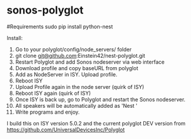 # sonos-polyglot

#Requirements
sudo pip install python-nest

Install:

1. Go to your polyglot/config/node_servers/ folder
2. git clone git@github.com:Einstein42/nest-polyglot.git
3. Restart Polyglot and add Sonos nodeserver via web interface
4. Download profile and copy baseURL from polyglot
5. Add as NodeServer in ISY. Upload profile.
6. Reboot ISY
7. Upload Profile again in the node server (quirk of ISY)
8. Reboot ISY again (quirk of ISY)
9. Once ISY is back up, go to Polyglot and restart the Sonos nodeserver.
10. All speakers will be automatically added as 'Nest <whatever you have it named>'
11. Write programs and enjoy.


I build this on ISY version 5.0.2 and the current polyglot DEV version from 
https://github.com/UniversalDevicesInc/Polyglot


